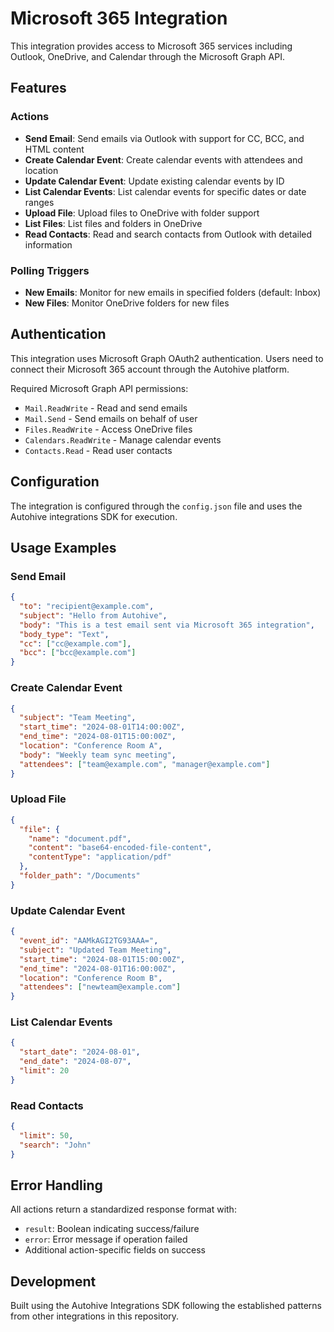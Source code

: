 # Microsoft 365 Integration

This integration provides access to Microsoft 365 services including Outlook, OneDrive, and Calendar through the Microsoft Graph API.

## Features

### Actions
- **Send Email**: Send emails via Outlook with support for CC, BCC, and HTML content
- **Create Calendar Event**: Create calendar events with attendees and location
- **Update Calendar Event**: Update existing calendar events by ID
- **List Calendar Events**: List calendar events for specific dates or date ranges
- **Upload File**: Upload files to OneDrive with folder support
- **List Files**: List files and folders in OneDrive
- **Read Contacts**: Read and search contacts from Outlook with detailed information

### Polling Triggers
- **New Emails**: Monitor for new emails in specified folders (default: Inbox)
- **New Files**: Monitor OneDrive folders for new files

## Authentication

This integration uses Microsoft Graph OAuth2 authentication. Users need to connect their Microsoft 365 account through the Autohive platform.

Required Microsoft Graph API permissions:
- `Mail.ReadWrite` - Read and send emails
- `Mail.Send` - Send emails on behalf of user
- `Files.ReadWrite` - Access OneDrive files
- `Calendars.ReadWrite` - Manage calendar events
- `Contacts.Read` - Read user contacts

## Configuration

The integration is configured through the `config.json` file and uses the Autohive integrations SDK for execution.

## Usage Examples

### Send Email
```json
{
  "to": "recipient@example.com",
  "subject": "Hello from Autohive",
  "body": "This is a test email sent via Microsoft 365 integration",
  "body_type": "Text",
  "cc": ["cc@example.com"],
  "bcc": ["bcc@example.com"]
}
```

### Create Calendar Event
```json
{
  "subject": "Team Meeting",
  "start_time": "2024-08-01T14:00:00Z",
  "end_time": "2024-08-01T15:00:00Z",
  "location": "Conference Room A",
  "body": "Weekly team sync meeting",
  "attendees": ["team@example.com", "manager@example.com"]
}
```

### Upload File
```json
{
  "file": {
    "name": "document.pdf",
    "content": "base64-encoded-file-content",
    "contentType": "application/pdf"
  },
  "folder_path": "/Documents"
}
```

### Update Calendar Event
```json
{
  "event_id": "AAMkAGI2TG93AAA=",
  "subject": "Updated Team Meeting",
  "start_time": "2024-08-01T15:00:00Z",
  "end_time": "2024-08-01T16:00:00Z",
  "location": "Conference Room B",
  "attendees": ["newteam@example.com"]
}
```

### List Calendar Events
```json
{
  "start_date": "2024-08-01",
  "end_date": "2024-08-07",
  "limit": 20
}
```

### Read Contacts
```json
{
  "limit": 50,
  "search": "John"
}
```

## Error Handling

All actions return a standardized response format with:
- `result`: Boolean indicating success/failure
- `error`: Error message if operation failed
- Additional action-specific fields on success

## Development

Built using the Autohive Integrations SDK following the established patterns from other integrations in this repository.